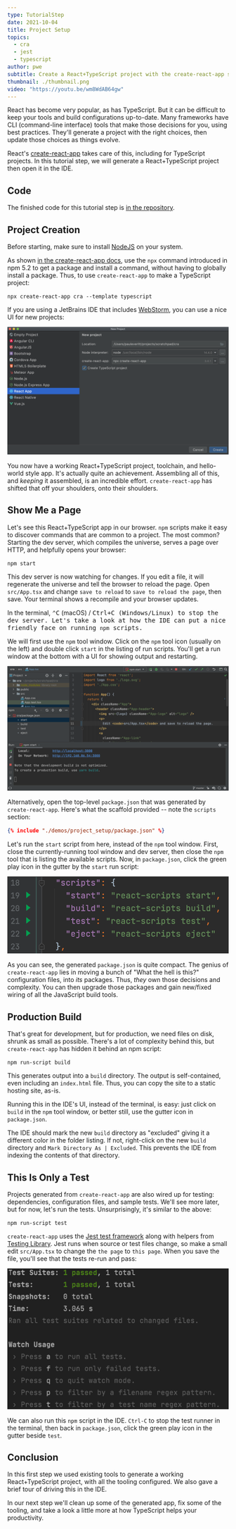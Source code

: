 ```yaml
---
type: TutorialStep
date: 2021-10-04
title: Project Setup
topics:
  - cra
  - jest
  - typescript
author: pwe
subtitle: Create a React+TypeScript project with the create-react-app scaffolding tool.
thumbnail: ./thumbnail.png
video: "https://youtu.be/wm8WdAB64gw"
---
```


React has become very popular, as has TypeScript.
But it can be difficult to keep your tools and build configurations up-to-date.
Many frameworks have CLI (command-line interface) tools that make those decisions for you, using best practices.
They'll generate a project with the right choices, then update those choices as things evolve.

React's [create-react-app](/tags/cra/) takes care of this, including for TypeScript projects.
In this tutorial step, we will generate a React+TypeScript project then open it in the IDE.

## Code

The finished code for this tutorial step is
[in the repository](https://github.com/jetbrains/guide/tree/main/site/javascript/demos/tutorials/react_typescript_tdd/project_setup).

## Project Creation

Before starting, make sure to install [NodeJS](/tags/nodejs/) on your system.

As shown [in the create-react-app docs](https://create-react-app.dev/docs/adding-typescript/), use the `npx` command introduced in npm 5.2 to get a package and install a command, without having to globally install a package.
Thus, to use `create-react-app` to make a TypeScript project:

```shell script
npx create-react-app cra --template typescript
```

If you are using a JetBrains IDE that includes [WebStorm](https://www.jetbrains.com/webstorm/), you can use a nice UI for new projects:

![Screenshot of New Project -> React App](./screenshots/new_project.png)

You now have a working React+TypeScript project, toolchain, and hello-world style app.
It's actually quite an achievement.
Assembling all of this, and _keeping_ it assembled, is an incredible effort.
`create-react-app` has shifted that off your shoulders, onto their shoulders.

## Show Me a Page

Let's see this React+TypeScript app in our browser.
`npm` scripts make it easy to discover commands that are common to a project.
The most common?
Starting the dev server, which compiles the universe, serves a page over HTTP, and helpfully opens your browser:

```shell script
npm start
```

This dev server is now watching for changes.
If you edit a file, it will regenerate the universe and tell the browser to reload the page.
Open `src/App.tsx` and change `save to reload` to `save to reload the page`, then save.
Your terminal shows a recompile and your browser updates.

In the terminal, <kbd>⌃C</kbd> (macOS) / <kbd>Ctrl+C<kbd/> (Windows/Linux) to stop the dev server.
Let's take a look at how the IDE can put a nice friendly face on running `npm` scripts.

We will first use the `npm` tool window.
Click on the `npm` tool icon (usually on the left) and double click `start` in the listing of run scripts.
You'll get a run window at the bottom with a UI for showing output and restarting.

![npm Tool Window](./screenshots/npm_tool_window.png)

Alternatively, open the top-level `package.json` that was generated by `create-react-app`.
Here's what the scaffold provided -- note the `scripts` section:

```json
{% include "./demos/project_setup/package.json" %}
```

Let's run the `start` script from here, instead of the `npm` tool window.
First, close the currently-running tool window and dev server, then close the `npm` tool that is listing the available scripts.
Now, in `package.json`, click the green play icon in the gutter by the `start` run script:

![Running the npm start script](./screenshots/package_json_start.png)

As you can see, the generated `package.json` is quite compact.
The genius of `create-react-app` lies in moving a bunch of "What the hell is this?" configuration files, into _its_ packages.
Thus, _they_ own those decisions and complexity.
You can then upgrade those packages and gain new/fixed wiring of all the JavaScript build tools.

## Production Build

That's great for development, but for production, we need files on disk, shrunk as small as possible.
There's a lot of complexity behind this, but `create-react-app` has hidden it behind an npm script:

```shell script
npm run-script build
```

This generates output into a `build` directory.
The output is self-contained, even including an `index.html` file.
Thus, you can copy the site to a static hosting site, as-is.

Running this in the IDE's UI, instead of the terminal, is easy: just click on `build` in the `npm` tool window, or better still, use the gutter icon in `package.json`.

The IDE should mark the new `build` directory as "excluded" giving it a different color in the folder listing.
If not, right-click on the new `build` directory and `Mark Directory As | Excluded`.
This prevents the IDE from indexing the contents of that directory.

## This Is Only a Test

Projects generated from `create-react-app` are also wired up for testing: dependencies, configuration files, and sample tests. We'll see more later, but for now, let's run the tests.
Unsurprisingly, it's similar to the above:

```shell script
npm run-script test
```

`create-react-app` uses the [Jest test framework](/tags/jest/) along with helpers from [Testing Library](https://testing-library.com).
Jest runs when source or test files change, so make a small edit `src/App.tsx` to change the `the page` to `this page`.
When you save the file, you'll see that the tests re-run and pass:

![Tests Re-Run](./screenshots/run_tests.png)

We can also run this `npm` script in the IDE.
`Ctrl-C` to stop the test runner in the terminal, then back in `package.json`, click the green play icon in the gutter beside `test`.

## Conclusion

In this first step we used existing tools to generate a working React+TypeScript project, with all the tooling configured.
We also gave a brief tour of driving this in the IDE.

In our next step we'll clean up some of the generated app, fix some of the tooling, and take a look a little more at how TypeScript helps your productivity.
